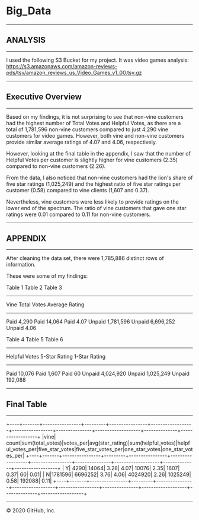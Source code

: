 # Big_Data

-------------------------------------------------------------------------------------------------
## ANALYSIS 
-------------------------------------------------------------------------------------------------
I used the following S3 Bucket for my project.  It was video games analysis:
https://s3.amazonaws.com/amazon-reviews-pds/tsv/amazon_reviews_us_Video_Games_v1_00.tsv.gz

-------------------------------------------------------------------------------------------------
## Executive Overview
-------------------------------------------------------------------------------------------------

Based on my findings, it is not surprising to see that non-vine customers had the highest number 
of Total Votes and Helpful Votes, as there are a total of 1,781,596 non-vine customers compared 
to just 4,290 vine customers for video games.  However, both vine and non-vine customers provide 
similar average ratings of 4.07 and 4.06, respectively.

However, looking at the final table in the appendix, I saw that the number of Helpful Votes per 
customer is slightly higher for vine customers (2.35) compared to non-vine customers (2.26).

From the data, I also noticed that non-vine customers had the lion's share of five star ratings
(1,025,249) and the highest ratio of five star ratings per customer (0.58) compared to vine 
clients (1,607 and 0.37).  

Nevertheless, vine customers were less likely to provide ratings on the lower end of the spectrum.
The ratio of vine customers that gave one star ratings were 0.01 compared to 0.11 for non-vine
customers.


------------------------------------------------------------------------------------------------
## APPENDIX
------------------------------------------------------------------------------------------------
After cleaning the data set, there were 1,785,886 distinct rows of information.

These were some of my findings:


Table 1                           Table 2                            Table 3
--------------------              ----------------------             ----------------------
Vine                              Total Votes                        Average Rating
--------------------              ----------------------             ----------------------
Paid           4,290              Paid            14,064             Paid              4.07
Unpaid     1,781,596              Unpaid       6,696,252             Unpaid            4.06



Table 4                           Table 5                            Table 6
--------------------              ----------------------             ----------------------
Helpful Votes                     5-Star Rating                      1-Star Rating
--------------------              ----------------------             ----------------------
Paid          10,076              Paid             1,607             Paid                60
Unpaid     4,024,920              Unpaid       1,025,249             Unpaid         192,088


---------------
## Final Table
---------------

+----+-------+----------------+---------+----------------+------------------+-----------------+---------------+-------------------+--------------+------------------+
|vine|  count|sum(total_votes)|votes_per|avg(star_rating)|sum(helpful_votes)|helpful_votes_per|five_star_votes|five_star_votes_per|one_star_votes|one_star_votes_per|
+----+-------+----------------+---------+----------------+------------------+-----------------+---------------+-------------------+--------------+------------------+
|   Y|   4290|           14064|     3.28|            4.07|             10076|             2.35|           1607|               0.37|            60|              0.01|
|   N|1781596|         6696252|     3.76|            4.06|           4024920|             2.26|        1025249|               0.58|        192088|              0.11|
+----+-------+----------------+---------+----------------+------------------+-----------------+---------------+-------------------+--------------+------------------+

----------------------------------------------------------------------------------------------------------------------------------------------------------------------
© 2020 GitHub, Inc.
